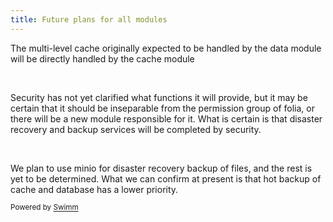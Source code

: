 ```yaml
---
title: Future plans for all modules
---
```

The multi-level cache originally expected to be handled by the data module will be directly handled by the cache module

&nbsp;

Security has not yet clarified what functions it will provide, but it may be certain that it should be inseparable from the permission group of folia, or there will be a new module responsible for it. What is certain is that disaster recovery and backup services will be completed by security.

&nbsp;

We plan to use minio for disaster recovery backup of files, and the rest is yet to be determined. What we can confirm at present is that hot backup of cache and database has a lower priority.

<SwmMeta version="3.0.0" repo-id="Z2l0aHViJTNBJTNBbGVnYWN5LWxhbmRzLWxpYnJhcnklM0ElM0FMZWdhY3lMYW5kcw==" repo-name="legacy-lands-library"><sup>Powered by [Swimm](https://app.swimm.io/)</sup></SwmMeta>
